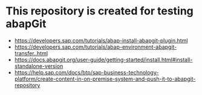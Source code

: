 # This repository is created for testing abapGit 
- https://developers.sap.com/tutorials/abap-install-abapgit-plugin.html
- https://developers.sap.com/tutorials/abap-environment-abapgit-transfer..html
- https://docs.abapgit.org/user-guide/getting-started/install.html#install-standalone-version
- https://help.sap.com/docs/btp/sap-business-technology-platform/create-content-in-on-premise-system-and-push-it-to-abapgit-repository
